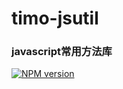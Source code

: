 # timo-jsutil
### javascript常用方法库
[![NPM version](https://img.shields.io/npm/v/timo-jsutil.svg)](https://www.npmjs.com/package/timo-jsutil)
